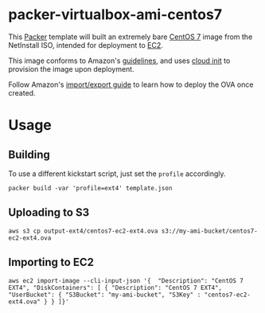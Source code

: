 # packer-virtualbox-ami-centos7

This [Packer](https://packer.io/) template will built an extremely bare [CentOS 7](https://www.centos.org/) image from the NetInstall ISO, intended for deployment to [EC2](https://aws.amazon.com/ec2/).

This image conforms to Amazon's [guidelines](https://docs.aws.amazon.com/AWSEC2/latest/UserGuide/building-shared-amis.html), and uses [cloud init](https://cloudinit.readthedocs.org) to provision the image upon deployment.

Follow Amazon's [import/export guide](https://aws.amazon.com/ec2/vm-import/) to learn how to deploy the OVA once created.

# Usage

## Building
To use a different kickstart script, just set the `profile` accordingly.
```
packer build -var 'profile=ext4' template.json
```

## Uploading to S3
```
aws s3 cp output-ext4/centos7-ec2-ext4.ova s3://my-ami-bucket/centos7-ec2-ext4.ova
```

## Importing to EC2
```
aws ec2 import-image --cli-input-json '{  "Description": "CentOS 7 EXT4", "DiskContainers": [ { "Description": "CentOS 7 EXT4", "UserBucket": { "S3Bucket": "my-ami-bucket", "S3Key" : "centos7-ec2-ext4.ova" } } ]}'
```
